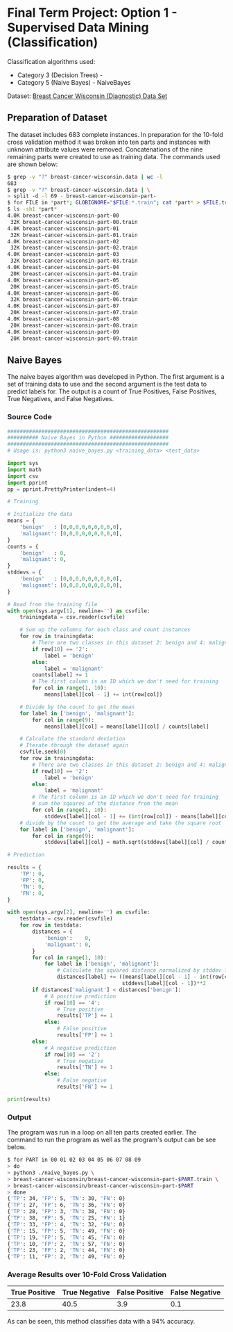 # Final Term Project: Option 1 - Supervised Data Mining (Classification)

Classification algorithms used:

* Category 3 (Decision Trees) -
* Category 5 (Naive Bayes) - NaiveBayes

Dataset: [Breast Cancer Wisconsin (Diagnostic) Data Set](http://archive.ics.uci.edu/ml/datasets/Breast+Cancer+Wisconsin+%28Diagnostic%29)

## Preparation of Dataset

The dataset includes 683 complete instances. In preparation for the 10-fold cross
validation method it was broken into ten parts and instances with unknown
attribute values were removed. Concatenations of the nine remaining parts were
created to use as training data. The commands used are shown below:

```bash
$ grep -v "?" breast-cancer-wisconsin.data | wc -l
683
$ grep -v "?" breast-cancer-wisconsin.data | \
> split -d -l 69 - breast-cancer-wisconsin-part-
$ for FILE in *part*; GLOBIGNORE="$FILE:*.train"; cat *part* > $FILE.train; done
$ ls -sh1 *part*
4.0K breast-cancer-wisconsin-part-00
 32K breast-cancer-wisconsin-part-00.train
4.0K breast-cancer-wisconsin-part-01
 32K breast-cancer-wisconsin-part-01.train
4.0K breast-cancer-wisconsin-part-02
 32K breast-cancer-wisconsin-part-02.train
4.0K breast-cancer-wisconsin-part-03
 32K breast-cancer-wisconsin-part-03.train
4.0K breast-cancer-wisconsin-part-04
 20K breast-cancer-wisconsin-part-04.train
4.0K breast-cancer-wisconsin-part-05
 20K breast-cancer-wisconsin-part-05.train
4.0K breast-cancer-wisconsin-part-06
 32K breast-cancer-wisconsin-part-06.train
4.0K breast-cancer-wisconsin-part-07
 20K breast-cancer-wisconsin-part-07.train
4.0K breast-cancer-wisconsin-part-08
 20K breast-cancer-wisconsin-part-08.train
4.0K breast-cancer-wisconsin-part-09
 20K breast-cancer-wisconsin-part-09.train
```

## Naive Bayes

The naive bayes algorithm was developed in Python. The first argument is a set
of training data to use and the second argument is the test data to predict
labels for. The output is a count of True Positives, False Positives, True
Negatives, and False Negatives.

### Source Code

```python
####################################################
########## Naive Bayes in Python ###################
####################################################
# Usage is: python3 naive_bayes.py <training_data> <test_data>

import sys
import math
import csv
import pprint
pp = pprint.PrettyPrinter(indent=4)

# Training

# Initialize the data
means = {
    'benign'   : [0,0,0,0,0,0,0,0,0],
    'malignant': [0,0,0,0,0,0,0,0,0],
}
counts = {
    'benign'   : 0,
    'malignant': 0,
}
stddevs = {
    'benign'   : [0,0,0,0,0,0,0,0,0],
    'malignant': [0,0,0,0,0,0,0,0,0],
}

# Read from the training file
with open(sys.argv[1], newline='') as csvfile:
    trainingdata = csv.reader(csvfile)

    # Sum up the columns for each class and count instances
    for row in trainingdata:
        # There are two classes in this dataset 2: benign and 4: malignant
        if row[10] == '2':
            label = 'benign'
        else:
            label = 'malignant'
        counts[label] += 1
        # The first column is an ID which we don't need for training
        for col in range(1, 10):
            means[label][col - 1] += int(row[col])

    # Divide by the count to get the mean
    for label in ['benign', 'malignant']:
        for col in range(9):
            means[label][col] = means[label][col] / counts[label]

    # Calculate the standard deviation
    # Iterate through the dataset again
    csvfile.seek(0)
    for row in trainingdata:
        # There are two classes in this dataset 2: benign and 4: malignant
        if row[10] == '2':
            label = 'benign'
        else:
            label = 'malignant'
        # The first column is an ID which we don't need for training
        # sum the squares of the distance from the mean
        for col in range(1, 10):
            stddevs[label][col - 1] += (int(row[col]) - means[label][col - 1])**2
    # divide by the count to get the average and take the square root
    for label in ['benign', 'malignant']:
        for col in range(9):
            stddevs[label][col] = math.sqrt(stddevs[label][col] / counts[label])

# Prediction

results = {
    'TP': 0,
    'FP': 0,
    'TN': 0,
    'FN': 0,
}

with open(sys.argv[2], newline='') as csvfile:
    testdata = csv.reader(csvfile)
    for row in testdata:
        distances = {
            'benign':    0,
            'malignant': 0,
        }
        for col in range(1, 10):
            for label in ['benign', 'malignant']:
                # Calculate the squared distance normalized by stddev for each
                distances[label] += ((means[label][col - 1] - int(row[col])) /
                                     stddevs[label][col - 1])**2
        if distances['malignant'] < distances['benign']:
            # A positive prediction
            if row[10] == '4':
                # True positive
                results['TP'] += 1
            else:
                # False positive
                results['FP'] += 1
        else:
            # A negative prediction
            if row[10] == '2':
                # True negative
                results['TN'] += 1
            else:
                # False negative
                results['FN'] += 1

print(results)
```

### Output

The program was run in a loop on all ten parts created earlier. The command to
run the program as well as the program's output can be see below.

```bash
$ for PART in 00 01 02 03 04 05 06 07 08 09
> do
> python3 ./naive_bayes.py \
> breast-cancer-wisconsin/breast-cancer-wisconsin-part-$PART.train \
> breast-cancer-wisconsin/breast-cancer-wisconsin-part-$PART
> done
{'TP': 34, 'FP': 5, 'TN': 30, 'FN': 0}
{'TP': 27, 'FP': 6, 'TN': 36, 'FN': 0}
{'TP': 28, 'FP': 3, 'TN': 38, 'FN': 0}
{'TP': 38, 'FP': 5, 'TN': 25, 'FN': 1}
{'TP': 33, 'FP': 4, 'TN': 32, 'FN': 0}
{'TP': 15, 'FP': 5, 'TN': 49, 'FN': 0}
{'TP': 19, 'FP': 5, 'TN': 45, 'FN': 0}
{'TP': 10, 'FP': 2, 'TN': 57, 'FN': 0}
{'TP': 23, 'FP': 2, 'TN': 44, 'FN': 0}
{'TP': 11, 'FP': 2, 'TN': 49, 'FN': 0}
```

### Average Results over 10-Fold Cross Validation

| True Positive | True Negative | False Positive | False Negative |
| ------------- | ------------- | -------------- | -------------- |
| 23.8          | 40.5          | 3.9            | 0.1            |

As can be seen, this method classifies data with a 94% accuracy.
